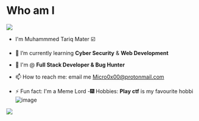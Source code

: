   # Who am I

   <img src="https://komarev.com/ghpvc/?username=Micro0x00">

- I'm Muhammmed Tariq Mater :ballot_box_with_check:

- :purple_heart: I’m currently learning  **Cyber Security** & **Web Development**
- :blue_heart: I'm @ **Full Stack Developer & Bug Hunter**
- 📫 How to reach me: email me Micro0x00@protonmail.com
- ⚡ Fun fact: I'm a Meme Lord 
-🎆 Hobbies: **Play ctf** is  my favourite hobbi
![image](https://user-images.githubusercontent.com/67539414/111702372-d6ede280-8844-11eb-9730-94294628dce1.png)

<img src = "https://media.giphy.com/media/WUXLmewlvtuPBNQYao/giphy.gif">
												
